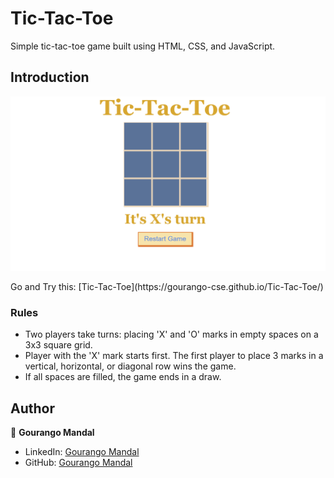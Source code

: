 # Tic-Tac-Toe

Simple tic-tac-toe game built using HTML, CSS, and JavaScript. 

## Introduction

<p align="center">
    <img alt="Screenshot" src="https://github.com/gourango-cse/Tic-Tac-Toe/blob/main/Tic-Tac-Toe.png">
</p>
Go and Try this: [Tic-Tac-Toe](https://gourango-cse.github.io/Tic-Tac-Toe/) 

### Rules

- Two players take turns: placing 'X' and 'O' marks in empty spaces on a 3x3 square grid.
- Player with the 'X' mark starts first. The first player to place 3 marks in a vertical, horizontal, or diagonal row wins the game.
- If all spaces are filled, the game ends in a draw.



## Author

👤 **Gourango Mandal**

* LinkedIn: [Gourango Mandal](https://www.linkedin.com/in/gourango-cse/)
* GitHub: [Gourango Mandal](https://github.com/gourango-cse)
